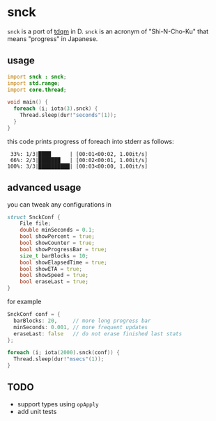 # snck

`snck` is a port of [tdqm](https://github.com/tqdm/tqdm) in D.
`snck` is an acronym of "Shi-N-Cho-Ku" that means "progress" in Japanese.

## usage

```d
import snck : snck;
import std.range;
import core.thread;

void main() {
  foreach (i; iota(3).snck) {
    Thread.sleep(dur!"seconds"(1));
  }
}
```

this code prints progress of foreach into stderr as follows:

```
 33%: 1/3|████      | [00:01<00:02, 1.00it/s]
 66%: 2/3|███████   | [00:02<00:01, 1.00it/s]
100%: 3/3|██████████| [00:03<00:00, 1.00it/s]
```


## advanced usage

you can tweak any configurations in

```d
struct SnckConf {
    File file;
    double minSeconds = 0.1;
    bool showPercent = true;
    bool showCounter = true;
    bool showProgressBar = true;
    size_t barBlocks = 10;
    bool showElapsedTime = true;
    bool showETA = true;
    bool showSpeed = true;
    bool eraseLast = true;
}
```

for example

```d
SnckConf conf = {
  barBlocks: 20,     // more long progress bar
  minSeconds: 0.001, // more frequent updates
  eraseLast: false   // do not erase finished last stats
};

foreach (i; iota(2000).snck(conf)) {
  Thread.sleep(dur!"msecs"(1));
}
```


## TODO

- support types using `opApply`
- add unit tests
